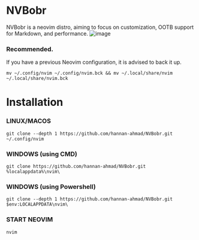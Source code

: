 # NVBobr
NVBobr is a neovim distro, aiming to focus on customization, OOTB support for Markdown, and performance.
![image](https://github.com/user-attachments/assets/8c77ac07-b2e3-4588-8614-2defcb6ba8ed)


### Recommended.
If you have a previous Neovim configuration, it is advised to back it up.

`mv ~/.config/nvim ~/.config/nvim.bck && mv ~/.local/share/nvim ~/.local/share/nvim.bck`

# Installation

### LINUX/MACOS

`git clone --depth 1 https://github.com/hannan-ahmad/NVBobr.git ~/.config/nvim`

### WINDOWS (using CMD)

`git clone https://github.com/hannan-ahmad/NVBobr.git %localappdata%\nvim\`

### WINDOWS (using Powershell)

`git clone --depth 1 https://github.com/hannan-ahmad/NVBobr.git $env:LOCALAPPDATA\nvim\`

### START NEOVIM

`nvim`
